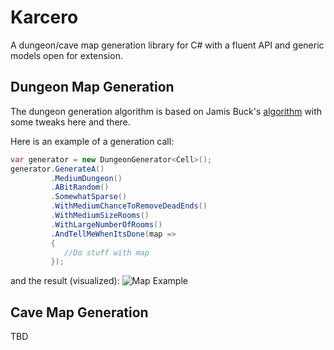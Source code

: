 # Karcero

A dungeon/cave map generation library for C# with a fluent API and generic models open for extension.

## Dungeon Map Generation

The dungeon generation algorithm is based on Jamis Buck's [algorithm](http://www.brainycode.com/downloads/RandomDungeonGenerator.pdf) with some tweaks here and there.

Here is an example of a generation call:
```csharp
var generator = new DungeonGenerator<Cell>();
generator.GenerateA()
         .MediumDungeon()
         .ABitRandom()
         .SomewhatSparse()
         .WithMediumChanceToRemoveDeadEnds()
         .WithMediumSizeRooms()
         .WithLargeNumberOfRooms()
         .AndTellMeWhenItsDone(map =>
         {
            //Do stuff with map
         });
```

and the result (visualized):
![Map Example](http://i.imgur.com/mUkajVU.jpg)

## Cave Map Generation
TBD

